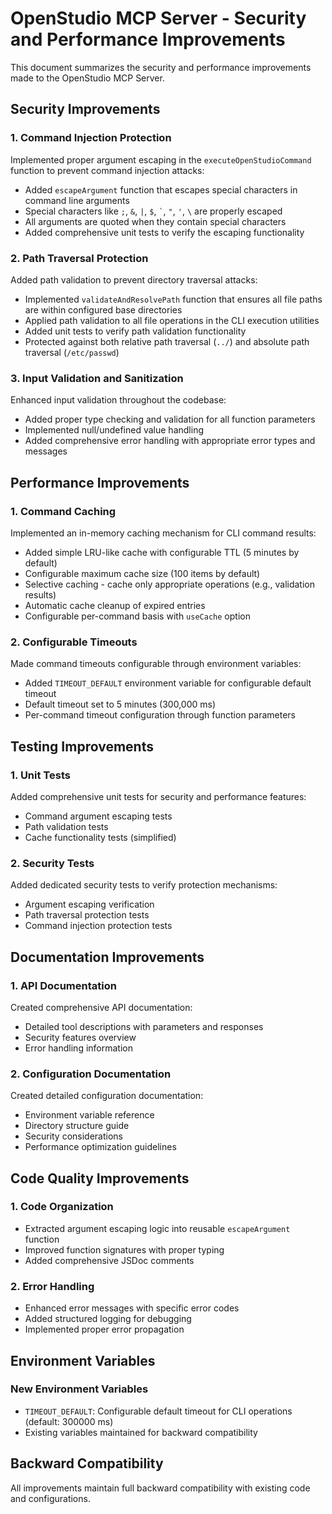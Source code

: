 # OpenStudio MCP Server - Security and Performance Improvements

This document summarizes the security and performance improvements made to the OpenStudio MCP Server.

## Security Improvements

### 1. Command Injection Protection

Implemented proper argument escaping in the `executeOpenStudioCommand` function to prevent command injection attacks:

- Added `escapeArgument` function that escapes special characters in command line arguments
- Special characters like `;`, `&`, `|`, `$`, `` ` ``, `"`, `'`, `\` are properly escaped
- All arguments are quoted when they contain special characters
- Added comprehensive unit tests to verify the escaping functionality

### 2. Path Traversal Protection

Added path validation to prevent directory traversal attacks:

- Implemented `validateAndResolvePath` function that ensures all file paths are within configured base directories
- Applied path validation to all file operations in the CLI execution utilities
- Added unit tests to verify path validation functionality
- Protected against both relative path traversal (`../`) and absolute path traversal (`/etc/passwd`)

### 3. Input Validation and Sanitization

Enhanced input validation throughout the codebase:

- Added proper type checking and validation for all function parameters
- Implemented null/undefined value handling
- Added comprehensive error handling with appropriate error types and messages

## Performance Improvements

### 1. Command Caching

Implemented an in-memory caching mechanism for CLI command results:

- Added simple LRU-like cache with configurable TTL (5 minutes by default)
- Configurable maximum cache size (100 items by default)
- Selective caching - cache only appropriate operations (e.g., validation results)
- Automatic cache cleanup of expired entries
- Configurable per-command basis with `useCache` option

### 2. Configurable Timeouts

Made command timeouts configurable through environment variables:

- Added `TIMEOUT_DEFAULT` environment variable for configurable default timeout
- Default timeout set to 5 minutes (300,000 ms)
- Per-command timeout configuration through function parameters

## Testing Improvements

### 1. Unit Tests

Added comprehensive unit tests for security and performance features:

- Command argument escaping tests
- Path validation tests
- Cache functionality tests (simplified)

### 2. Security Tests

Added dedicated security tests to verify protection mechanisms:

- Argument escaping verification
- Path traversal protection tests
- Command injection protection tests

## Documentation Improvements

### 1. API Documentation

Created comprehensive API documentation:

- Detailed tool descriptions with parameters and responses
- Security features overview
- Error handling information

### 2. Configuration Documentation

Created detailed configuration documentation:

- Environment variable reference
- Directory structure guide
- Security considerations
- Performance optimization guidelines

## Code Quality Improvements

### 1. Code Organization

- Extracted argument escaping logic into reusable `escapeArgument` function
- Improved function signatures with proper typing
- Added comprehensive JSDoc comments

### 2. Error Handling

- Enhanced error messages with specific error codes
- Added structured logging for debugging
- Implemented proper error propagation

## Environment Variables

### New Environment Variables

- `TIMEOUT_DEFAULT`: Configurable default timeout for CLI operations (default: 300000 ms)
- Existing variables maintained for backward compatibility

## Backward Compatibility

All improvements maintain full backward compatibility with existing code and configurations.